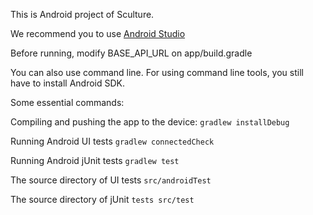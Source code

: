 This is Android project of Sculture.

We recommend you to use [Android Studio](https://developer.android.com/sdk/index.html)

Before running, modify BASE_API_URL on app/build.gradle

You can also use command line. For using command line tools, you still have to install Android SDK.

Some essential commands:

Compiling and pushing the app to the device:
`gradlew installDebug`

Running Android UI tests
`gradlew connectedCheck`

Running Android jUnit tests
`gradlew test`


The source directory of UI tests `src/androidTest`

The source directory of jUnit `tests src/test`
